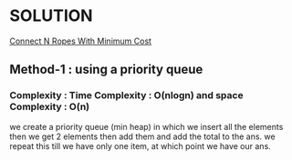 # SOLUTION

[Connect N Ropes With Minimum Cost](https://leetcode.com/problems/connect-n-ropes-with-minimum-cost/)

## Method-1 : using a priority queue


### Complexity : Time Complexity : O(nlogn) and space Complexity : O(n)

we create a priority queue (min heap) in which we insert all the elements then we get 2 elements then add them and add the 
total to the ans. we repeat this till we have only one item, at which point we have our ans.

